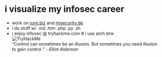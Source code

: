 # i visualize my infosec career
- work on [jumi.biz](https://jumi.biz) and [mjsecurity.de](https://mjsecurity.de)
- i do stuff w/ .md .htm .php .py .sh
- i enjoy infosec @ tryhackme.com # i use arch btw<br><img src="https://tryhackme-badges.s3.amazonaws.com/xuser01.png" alt="TryHackMe"><br>
<q>Control can sometimes be an illusion. But sometimes you need illusion to gain control.</q> - <cite>Elliot Alderson</cite>